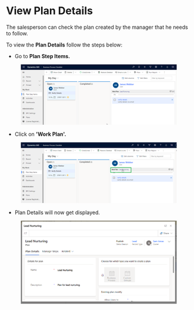 # View Plan Details

The salesperson can check the plan created by the manager that he needs to follow.

To view the **Plan Details** follow the steps below:

* Go to **Plan Step Items.**

<figure><img src="../../../.gitbook/assets/VIew recod details_1.png" alt=""><figcaption></figcaption></figure>

* Click on **'Work Plan'.**

<figure><img src="../../../.gitbook/assets/VIEW PLAN DETAILS_2.png" alt=""><figcaption></figcaption></figure>

* Plan Details will now get displayed.

<figure><img src="../../../.gitbook/assets/VIEW PLAN DETAILS_3.png" alt=""><figcaption></figcaption></figure>
